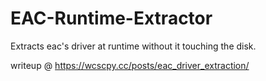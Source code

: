 # EAC-Runtime-Extractor
Extracts eac's driver at runtime without it touching the disk.

writeup @ https://wcscpy.cc/posts/eac_driver_extraction/
